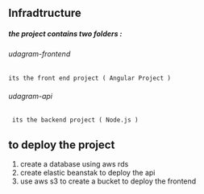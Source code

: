 ## Infradtructure

##### the project contains two folders : 

###### udagram-frontend

    its the front end project ( Angular Project )

###### udagram-api

     its the backend project ( Node.js )

## to deploy the project 

1. create a database using aws rds
2. create elastic beanstak to deploy the api
3. use aws s3 to create a bucket to deploy the frontend  
